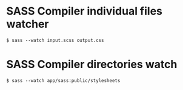 # SASS Compiler individual files watcher
    $ sass --watch input.scss output.css

# SASS Compiler directories watch
    $ sass --watch app/sass:public/stylesheets